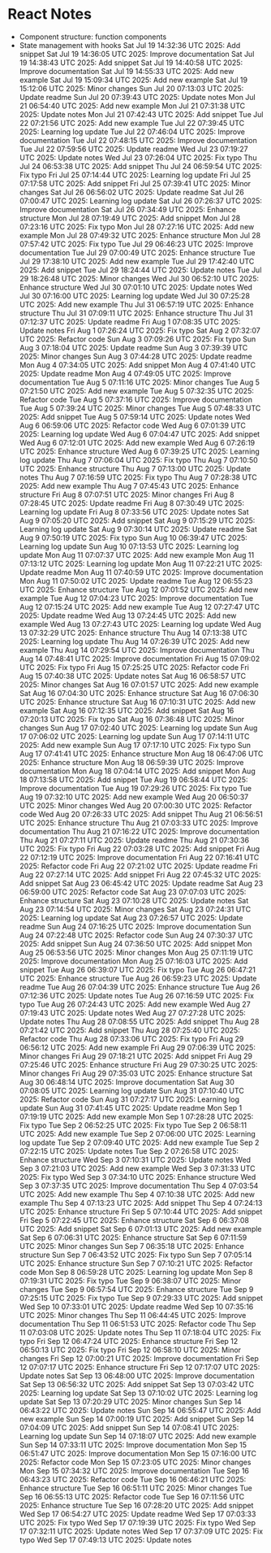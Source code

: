# React Notes
- Component structure: function components
- State management with hooks
Sat Jul 19 14:32:36 UTC 2025: Add snippet
Sat Jul 19 14:36:05 UTC 2025: Improve documentation
Sat Jul 19 14:38:43 UTC 2025: Add snippet
Sat Jul 19 14:40:58 UTC 2025: Improve documentation
Sat Jul 19 14:55:33 UTC 2025: Add new example
Sat Jul 19 15:09:34 UTC 2025: Add new example
Sat Jul 19 15:12:06 UTC 2025: Minor changes
Sun Jul 20 07:13:03 UTC 2025: Update readme
Sun Jul 20 07:39:43 UTC 2025: Update notes
Mon Jul 21 06:54:40 UTC 2025: Add new example
Mon Jul 21 07:31:38 UTC 2025: Update notes
Mon Jul 21 07:42:43 UTC 2025: Add snippet
Tue Jul 22 07:21:56 UTC 2025: Add new example
Tue Jul 22 07:39:45 UTC 2025: Learning log update
Tue Jul 22 07:46:04 UTC 2025: Improve documentation
Tue Jul 22 07:48:15 UTC 2025: Improve documentation
Tue Jul 22 07:59:56 UTC 2025: Update readme
Wed Jul 23 07:19:27 UTC 2025: Update notes
Wed Jul 23 07:26:04 UTC 2025: Fix typo
Thu Jul 24 06:53:38 UTC 2025: Add snippet
Thu Jul 24 06:59:54 UTC 2025: Fix typo
Fri Jul 25 07:14:44 UTC 2025: Learning log update
Fri Jul 25 07:17:58 UTC 2025: Add snippet
Fri Jul 25 07:39:41 UTC 2025: Minor changes
Sat Jul 26 06:56:02 UTC 2025: Update readme
Sat Jul 26 07:00:47 UTC 2025: Learning log update
Sat Jul 26 07:26:37 UTC 2025: Improve documentation
Sat Jul 26 07:34:49 UTC 2025: Enhance structure
Mon Jul 28 07:19:49 UTC 2025: Add snippet
Mon Jul 28 07:23:16 UTC 2025: Fix typo
Mon Jul 28 07:27:16 UTC 2025: Add new example
Mon Jul 28 07:49:32 UTC 2025: Enhance structure
Mon Jul 28 07:57:42 UTC 2025: Fix typo
Tue Jul 29 06:46:23 UTC 2025: Improve documentation
Tue Jul 29 07:00:49 UTC 2025: Enhance structure
Tue Jul 29 17:38:10 UTC 2025: Add new example
Tue Jul 29 17:42:40 UTC 2025: Add snippet
Tue Jul 29 18:24:44 UTC 2025: Update notes
Tue Jul 29 18:26:48 UTC 2025: Minor changes
Wed Jul 30 06:52:10 UTC 2025: Enhance structure
Wed Jul 30 07:01:10 UTC 2025: Update notes
Wed Jul 30 07:16:00 UTC 2025: Learning log update
Wed Jul 30 07:25:28 UTC 2025: Add new example
Thu Jul 31 06:57:19 UTC 2025: Enhance structure
Thu Jul 31 07:09:11 UTC 2025: Enhance structure
Thu Jul 31 07:12:37 UTC 2025: Update readme
Fri Aug  1 07:08:35 UTC 2025: Update notes
Fri Aug  1 07:26:24 UTC 2025: Fix typo
Sat Aug  2 07:32:07 UTC 2025: Refactor code
Sun Aug  3 07:09:26 UTC 2025: Fix typo
Sun Aug  3 07:18:04 UTC 2025: Update readme
Sun Aug  3 07:39:39 UTC 2025: Minor changes
Sun Aug  3 07:44:28 UTC 2025: Update readme
Mon Aug  4 07:34:05 UTC 2025: Add snippet
Mon Aug  4 07:41:40 UTC 2025: Update readme
Mon Aug  4 07:49:05 UTC 2025: Improve documentation
Tue Aug  5 07:11:16 UTC 2025: Minor changes
Tue Aug  5 07:21:50 UTC 2025: Add new example
Tue Aug  5 07:32:35 UTC 2025: Refactor code
Tue Aug  5 07:37:16 UTC 2025: Improve documentation
Tue Aug  5 07:39:24 UTC 2025: Minor changes
Tue Aug  5 07:48:33 UTC 2025: Add snippet
Tue Aug  5 07:59:14 UTC 2025: Update notes
Wed Aug  6 06:59:06 UTC 2025: Refactor code
Wed Aug  6 07:01:39 UTC 2025: Learning log update
Wed Aug  6 07:04:47 UTC 2025: Add snippet
Wed Aug  6 07:12:01 UTC 2025: Add new example
Wed Aug  6 07:26:19 UTC 2025: Enhance structure
Wed Aug  6 07:39:25 UTC 2025: Learning log update
Thu Aug  7 07:06:04 UTC 2025: Fix typo
Thu Aug  7 07:10:50 UTC 2025: Enhance structure
Thu Aug  7 07:13:00 UTC 2025: Update notes
Thu Aug  7 07:16:59 UTC 2025: Fix typo
Thu Aug  7 07:28:38 UTC 2025: Add new example
Thu Aug  7 07:45:43 UTC 2025: Enhance structure
Fri Aug  8 07:07:51 UTC 2025: Minor changes
Fri Aug  8 07:28:45 UTC 2025: Update readme
Fri Aug  8 07:30:49 UTC 2025: Learning log update
Fri Aug  8 07:33:56 UTC 2025: Update notes
Sat Aug  9 07:05:20 UTC 2025: Add snippet
Sat Aug  9 07:15:29 UTC 2025: Learning log update
Sat Aug  9 07:30:14 UTC 2025: Update readme
Sat Aug  9 07:50:19 UTC 2025: Fix typo
Sun Aug 10 06:39:47 UTC 2025: Learning log update
Sun Aug 10 07:13:53 UTC 2025: Learning log update
Mon Aug 11 07:07:37 UTC 2025: Add new example
Mon Aug 11 07:13:12 UTC 2025: Learning log update
Mon Aug 11 07:22:21 UTC 2025: Update readme
Mon Aug 11 07:40:59 UTC 2025: Improve documentation
Mon Aug 11 07:50:02 UTC 2025: Update readme
Tue Aug 12 06:55:23 UTC 2025: Enhance structure
Tue Aug 12 07:01:52 UTC 2025: Add new example
Tue Aug 12 07:04:23 UTC 2025: Improve documentation
Tue Aug 12 07:15:24 UTC 2025: Add new example
Tue Aug 12 07:27:47 UTC 2025: Update readme
Wed Aug 13 07:24:45 UTC 2025: Add new example
Wed Aug 13 07:27:43 UTC 2025: Learning log update
Wed Aug 13 07:32:29 UTC 2025: Enhance structure
Thu Aug 14 07:13:38 UTC 2025: Learning log update
Thu Aug 14 07:26:39 UTC 2025: Add new example
Thu Aug 14 07:29:54 UTC 2025: Improve documentation
Thu Aug 14 07:48:41 UTC 2025: Improve documentation
Fri Aug 15 07:09:02 UTC 2025: Fix typo
Fri Aug 15 07:25:25 UTC 2025: Refactor code
Fri Aug 15 07:40:38 UTC 2025: Update notes
Sat Aug 16 06:58:57 UTC 2025: Minor changes
Sat Aug 16 07:01:57 UTC 2025: Add new example
Sat Aug 16 07:04:30 UTC 2025: Enhance structure
Sat Aug 16 07:06:30 UTC 2025: Enhance structure
Sat Aug 16 07:10:31 UTC 2025: Add new example
Sat Aug 16 07:12:35 UTC 2025: Add snippet
Sat Aug 16 07:20:13 UTC 2025: Fix typo
Sat Aug 16 07:36:48 UTC 2025: Minor changes
Sun Aug 17 07:02:40 UTC 2025: Learning log update
Sun Aug 17 07:06:02 UTC 2025: Learning log update
Sun Aug 17 07:14:11 UTC 2025: Add new example
Sun Aug 17 07:17:10 UTC 2025: Fix typo
Sun Aug 17 07:41:41 UTC 2025: Enhance structure
Mon Aug 18 06:47:06 UTC 2025: Enhance structure
Mon Aug 18 06:59:39 UTC 2025: Improve documentation
Mon Aug 18 07:04:14 UTC 2025: Add snippet
Mon Aug 18 07:13:58 UTC 2025: Add snippet
Tue Aug 19 06:58:44 UTC 2025: Improve documentation
Tue Aug 19 07:29:26 UTC 2025: Fix typo
Tue Aug 19 07:32:10 UTC 2025: Add new example
Wed Aug 20 06:50:37 UTC 2025: Minor changes
Wed Aug 20 07:00:30 UTC 2025: Refactor code
Wed Aug 20 07:26:33 UTC 2025: Add snippet
Thu Aug 21 06:56:51 UTC 2025: Enhance structure
Thu Aug 21 07:03:33 UTC 2025: Improve documentation
Thu Aug 21 07:16:22 UTC 2025: Improve documentation
Thu Aug 21 07:27:11 UTC 2025: Update readme
Thu Aug 21 07:30:36 UTC 2025: Fix typo
Fri Aug 22 07:03:28 UTC 2025: Add snippet
Fri Aug 22 07:12:19 UTC 2025: Improve documentation
Fri Aug 22 07:16:41 UTC 2025: Refactor code
Fri Aug 22 07:21:02 UTC 2025: Update readme
Fri Aug 22 07:27:14 UTC 2025: Add snippet
Fri Aug 22 07:45:32 UTC 2025: Add snippet
Sat Aug 23 06:45:42 UTC 2025: Update readme
Sat Aug 23 06:59:00 UTC 2025: Refactor code
Sat Aug 23 07:07:03 UTC 2025: Enhance structure
Sat Aug 23 07:10:28 UTC 2025: Update notes
Sat Aug 23 07:14:54 UTC 2025: Minor changes
Sat Aug 23 07:24:31 UTC 2025: Learning log update
Sat Aug 23 07:26:57 UTC 2025: Update readme
Sun Aug 24 07:16:25 UTC 2025: Improve documentation
Sun Aug 24 07:22:48 UTC 2025: Refactor code
Sun Aug 24 07:30:37 UTC 2025: Add snippet
Sun Aug 24 07:36:50 UTC 2025: Add snippet
Mon Aug 25 06:53:56 UTC 2025: Minor changes
Mon Aug 25 07:11:19 UTC 2025: Improve documentation
Mon Aug 25 07:16:03 UTC 2025: Add snippet
Tue Aug 26 06:39:07 UTC 2025: Fix typo
Tue Aug 26 06:47:21 UTC 2025: Enhance structure
Tue Aug 26 06:59:23 UTC 2025: Update readme
Tue Aug 26 07:04:39 UTC 2025: Enhance structure
Tue Aug 26 07:12:36 UTC 2025: Update notes
Tue Aug 26 07:16:59 UTC 2025: Fix typo
Tue Aug 26 07:24:43 UTC 2025: Add new example
Wed Aug 27 07:19:43 UTC 2025: Update notes
Wed Aug 27 07:27:28 UTC 2025: Update notes
Thu Aug 28 07:08:55 UTC 2025: Add snippet
Thu Aug 28 07:21:42 UTC 2025: Add snippet
Thu Aug 28 07:25:40 UTC 2025: Refactor code
Thu Aug 28 07:33:06 UTC 2025: Fix typo
Fri Aug 29 06:56:12 UTC 2025: Add new example
Fri Aug 29 07:06:39 UTC 2025: Minor changes
Fri Aug 29 07:18:21 UTC 2025: Add snippet
Fri Aug 29 07:25:46 UTC 2025: Enhance structure
Fri Aug 29 07:30:25 UTC 2025: Minor changes
Fri Aug 29 07:35:03 UTC 2025: Enhance structure
Sat Aug 30 06:48:14 UTC 2025: Improve documentation
Sat Aug 30 07:08:05 UTC 2025: Learning log update
Sun Aug 31 07:10:40 UTC 2025: Refactor code
Sun Aug 31 07:27:17 UTC 2025: Learning log update
Sun Aug 31 07:41:45 UTC 2025: Update readme
Mon Sep  1 07:19:19 UTC 2025: Add new example
Mon Sep  1 07:28:28 UTC 2025: Fix typo
Tue Sep  2 06:52:25 UTC 2025: Fix typo
Tue Sep  2 06:58:11 UTC 2025: Add new example
Tue Sep  2 07:06:00 UTC 2025: Learning log update
Tue Sep  2 07:09:40 UTC 2025: Add new example
Tue Sep  2 07:22:15 UTC 2025: Update notes
Tue Sep  2 07:26:58 UTC 2025: Enhance structure
Wed Sep  3 07:10:31 UTC 2025: Update notes
Wed Sep  3 07:21:03 UTC 2025: Add new example
Wed Sep  3 07:31:33 UTC 2025: Fix typo
Wed Sep  3 07:34:10 UTC 2025: Enhance structure
Wed Sep  3 07:37:35 UTC 2025: Improve documentation
Thu Sep  4 07:03:54 UTC 2025: Add new example
Thu Sep  4 07:10:38 UTC 2025: Add new example
Thu Sep  4 07:13:23 UTC 2025: Add snippet
Thu Sep  4 07:24:13 UTC 2025: Enhance structure
Fri Sep  5 07:10:44 UTC 2025: Add snippet
Fri Sep  5 07:22:45 UTC 2025: Enhance structure
Sat Sep  6 06:37:08 UTC 2025: Add snippet
Sat Sep  6 07:01:13 UTC 2025: Add new example
Sat Sep  6 07:06:31 UTC 2025: Enhance structure
Sat Sep  6 07:11:59 UTC 2025: Minor changes
Sun Sep  7 06:35:18 UTC 2025: Enhance structure
Sun Sep  7 06:43:52 UTC 2025: Fix typo
Sun Sep  7 07:05:14 UTC 2025: Enhance structure
Sun Sep  7 07:10:21 UTC 2025: Refactor code
Mon Sep  8 06:59:28 UTC 2025: Learning log update
Mon Sep  8 07:19:31 UTC 2025: Fix typo
Tue Sep  9 06:38:07 UTC 2025: Minor changes
Tue Sep  9 06:57:54 UTC 2025: Enhance structure
Tue Sep  9 07:25:15 UTC 2025: Fix typo
Tue Sep  9 07:29:33 UTC 2025: Add snippet
Wed Sep 10 07:33:01 UTC 2025: Update readme
Wed Sep 10 07:35:16 UTC 2025: Minor changes
Thu Sep 11 06:44:45 UTC 2025: Improve documentation
Thu Sep 11 06:51:53 UTC 2025: Refactor code
Thu Sep 11 07:03:08 UTC 2025: Update notes
Thu Sep 11 07:18:04 UTC 2025: Fix typo
Fri Sep 12 06:47:24 UTC 2025: Enhance structure
Fri Sep 12 06:50:13 UTC 2025: Fix typo
Fri Sep 12 06:58:10 UTC 2025: Minor changes
Fri Sep 12 07:00:21 UTC 2025: Improve documentation
Fri Sep 12 07:07:17 UTC 2025: Enhance structure
Fri Sep 12 07:17:07 UTC 2025: Update notes
Sat Sep 13 06:48:00 UTC 2025: Improve documentation
Sat Sep 13 06:56:32 UTC 2025: Add snippet
Sat Sep 13 07:03:42 UTC 2025: Learning log update
Sat Sep 13 07:10:02 UTC 2025: Learning log update
Sat Sep 13 07:20:29 UTC 2025: Minor changes
Sun Sep 14 06:43:22 UTC 2025: Update notes
Sun Sep 14 06:55:47 UTC 2025: Add new example
Sun Sep 14 07:00:19 UTC 2025: Add snippet
Sun Sep 14 07:04:09 UTC 2025: Add snippet
Sun Sep 14 07:08:41 UTC 2025: Learning log update
Sun Sep 14 07:18:07 UTC 2025: Add new example
Sun Sep 14 07:33:11 UTC 2025: Improve documentation
Mon Sep 15 06:51:47 UTC 2025: Improve documentation
Mon Sep 15 07:16:00 UTC 2025: Refactor code
Mon Sep 15 07:23:05 UTC 2025: Minor changes
Mon Sep 15 07:34:32 UTC 2025: Improve documentation
Tue Sep 16 06:43:23 UTC 2025: Refactor code
Tue Sep 16 06:46:21 UTC 2025: Enhance structure
Tue Sep 16 06:51:11 UTC 2025: Minor changes
Tue Sep 16 06:55:13 UTC 2025: Refactor code
Tue Sep 16 07:11:56 UTC 2025: Enhance structure
Tue Sep 16 07:28:20 UTC 2025: Add snippet
Wed Sep 17 06:54:27 UTC 2025: Update readme
Wed Sep 17 07:03:33 UTC 2025: Fix typo
Wed Sep 17 07:19:39 UTC 2025: Fix typo
Wed Sep 17 07:32:11 UTC 2025: Update notes
Wed Sep 17 07:37:09 UTC 2025: Fix typo
Wed Sep 17 07:49:13 UTC 2025: Update notes
